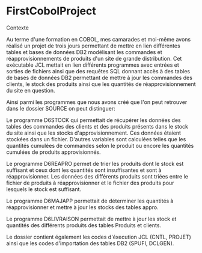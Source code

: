 # FirstCobolProject
Contexte

Au terme d'une formation en COBOL, mes camarades et moi-même avons réalisé un projet de trois jours permettant de mettre en lien différentes tables et bases de données DB2 modélisant les commandes et réapprovisionnements de produits d'un site de grande distribution.
Cet exécutable JCL mettait en lien différents programmes avec entrées et sorties de fichiers ainsi que des requêtes SQL donnant accès à des tables de bases de données DB2 permettant de mettre à jour les commandes des clients, le stock des produits ainsi que les quantités de réapprovisionnement du site en question.


Ainsi parmi les programmes que nous avons créé que l'on peut retrouver dans le dossier SOURCE on peut distinguer:

Le programme D6STOCK qui permettait de récupérer les données des tables des commandes des clients et des produits présents dans le stock du site ainsi que les stocks d'approvisionnement. Ces données étaient stockées dans un fichier. D'autres variables sont calculées telles que les quantités cumulées de commandes selon le produit ou encore les quantités cumulées de produits approvisionnés.

Le programme D6REAPRO permet de trier les produits dont le stock est suffisant et ceux dont les quantités sont insuffisantes et sont à réapprovisionner. Les données des différents produits sont triées entre le fichier de produits à réapprovisionner et le fichier des produits pour lesquels le stock est suffisant.

Le programme D6MAJAPP permettait de déterminer les quantités à réapprovisionner et mettre à jour les stocks des tables appro.

Le programme D6LIVRAISON permettait de mettre à jour les stock et quantités des différents produits des tables Produits et clients.

Le dossier contient également les codes d'éxecution JCL (CNTL, PROJET) ainsi que les codes d'importation des tables DB2 (SPUFI, DCLGEN).
